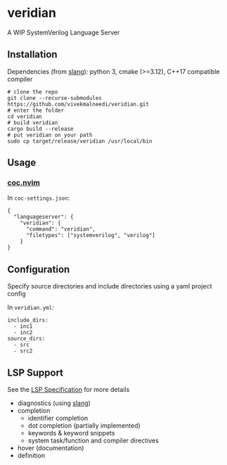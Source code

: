 # veridian

A WIP SystemVerilog Language Server

## Installation

Dependencies (from [slang](https://github.com/MikePopoloski/slang)): python 3, cmake (>=3.12), C++17 compatible compiler

```
# clone the repo
git clone --recurse-submodules https://github.com/vivekmalneedi/veridian.git
# enter the folder
cd veridian
# build veridian
cargo build --release
# put veridian on your path
sudo cp target/release/veridian /usr/local/bin
```

## Usage

### [coc.nvim](https://github.com/neoclide/coc.nvim)

In `coc-settings.json`:

```
{
  "languageserver": {
    "veridian": {
      "command": "veridian",
      "filetypes": ["systemverilog", "verilog"]
    }
}

```

## Configuration

Specify source directories and include directories using a yaml project config

In `veridian.yml`:

```
include_dirs:
  - inc1
  - inc2
source_dirs:
  - src
  - src2
```

## LSP Support

See the [LSP Specification](https://microsoft.github.io/language-server-protocol/specifications/specification-current/) for more details

- diagnostics (using [slang](https://github.com/MikePopoloski/slang))
- completion
  - identifier completion
  - dot completion (partially implemented)
  - keywords & keyword snippets
  - system task/function and compiler directives
- hover (documentation)
- definition
